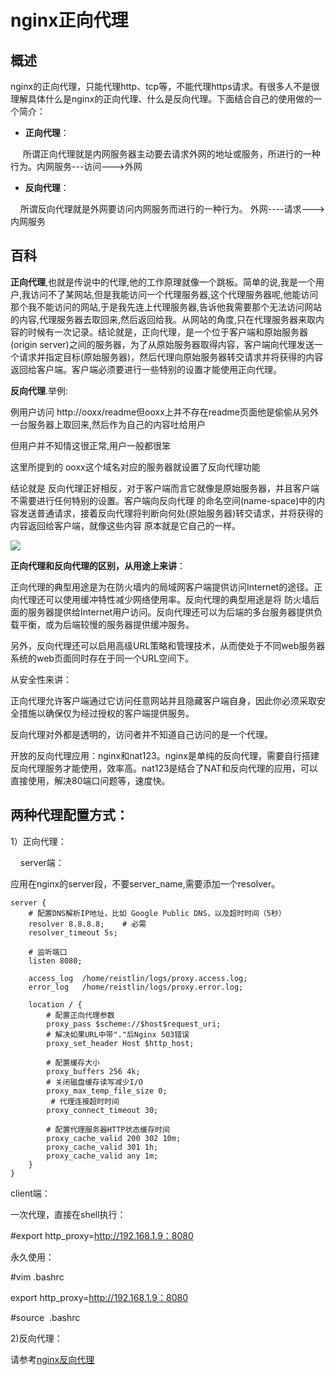 # nginx正向代理

## 概述

nginx的正向代理，只能代理http、tcp等，不能代理https请求。有很多人不是很理解具体什么是nginx的正向代理、什么是反向代理。下面结合自己的使用做的一个简介：

* **正向代理**：

     所谓正向代理就是内网服务器主动要去请求外网的地址或服务，所进行的一种行为。内网服务---访问---&gt;外网

* **反向代理**：

    所谓反向代理就是外网要访问内网服务而进行的一种行为。 外网----请求---&gt;内网服务

## 百科

**正向代理**,也就是传说中的代理,他的工作原理就像一个跳板。简单的说,我是一个用户,我访问不了某网站,但是我能访问一个代理服务器,这个代理服务器呢,他能访问那个我不能访问的网站,于是我先连上代理服务器,告诉他我需要那个无法访问网站的内容,代理服务器去取回来,然后返回给我。从网站的角度,只在代理服务器来取内容的时候有一次记录。结论就是，正向代理，是一个位于客户端和原始服务器\(origin server\)之间的服务器，为了从原始服务器取得内容，客户端向代理发送一个请求并指定目标\(原始服务器\)，然后代理向原始服务器转交请求并将获得的内容返回给客户端。客户端必须要进行一些特别的设置才能使用正向代理。

**反向代理**.举例:

例用户访问 http://ooxx/readme但ooxx上并不存在readme页面他是偷偷从另外一台服务器上取回来,然后作为自己的内容吐给用户

但用户并不知情这很正常,用户一般都很笨

这里所提到的 ooxx这个域名对应的服务器就设置了反向代理功能

结论就是 反向代理正好相反，对于客户端而言它就像是原始服务器，并且客户端不需要进行任何特别的设置。客户端向反向代理 的命名空间\(name-space\)中的内容发送普通请求，接着反向代理将判断向何处\(原始服务器\)转交请求，并将获得的内容返回给客户端，就像这些内容 原本就是它自己的一样。

![](file:///C:/Users/tony/AppData/Local/Temp/enhtmlclip/Image%2811%29.jpg)

**正向代理和反向代理的区别，从用途上来讲**：

正向代理的典型用途是为在防火墙内的局域网客户端提供访问Internet的途径。正向代理还可以使用缓冲特性减少网络使用率。反向代理的典型用途是将 防火墙后面的服务器提供给Internet用户访问。反向代理还可以为后端的多台服务器提供负载平衡，或为后端较慢的服务器提供缓冲服务。

另外，反向代理还可以启用高级URL策略和管理技术，从而使处于不同web服务器系统的web页面同时存在于同一个URL空间下。

从安全性来讲：

正向代理允许客户端通过它访问任意网站并且隐藏客户端自身，因此你必须采取安全措施以确保仅为经过授权的客户端提供服务。

反向代理对外都是透明的，访问者并不知道自己访问的是一个代理。

开放的反向代理应用：nginx和nat123。nginx是单纯的反向代理，需要自行搭建反向代理服务才能使用，效率高。nat123是结合了NAT和反向代理的应用，可以直接使用，解决80端口问题等，速度快。

## 两种代理配置方式：

1）正向代理：

    server端：

应用在nginx的server段，不要server\_name,需要添加一个resolver。

```
server {
    # 配置DNS解析IP地址，比如 Google Public DNS，以及超时时间（5秒）
    resolver 8.8.8.8;    # 必需
    resolver_timeout 5s;

    # 监听端口
    listen 8080;

    access_log  /home/reistlin/logs/proxy.access.log;
    error_log   /home/reistlin/logs/proxy.error.log;

    location / {
        # 配置正向代理参数
        proxy_pass $scheme://$host$request_uri;
        # 解决如果URL中带"."后Nginx 503错误
        proxy_set_header Host $http_host;

        # 配置缓存大小
        proxy_buffers 256 4k;
        # 关闭磁盘缓存读写减少I/O
        proxy_max_temp_file_size 0;
         # 代理连接超时时间
        proxy_connect_timeout 30;

        # 配置代理服务器HTTP状态缓存时间
        proxy_cache_valid 200 302 10m;
        proxy_cache_valid 301 1h;
        proxy_cache_valid any 1m;
    }
}
```

client端：

一次代理，直接在shell执行：

\#export http\_proxy=http://192.168.1.9：8080

永久使用：

\#vim .bashrc

export http\_proxy=http://192.168.1.9：8080

\#source  .bashrc

2\)反向代理：

请参考[nginx反向代理](/nginx/nginxji-chu-zhi-shi/nginxfan-xiang-dai-li.md)

